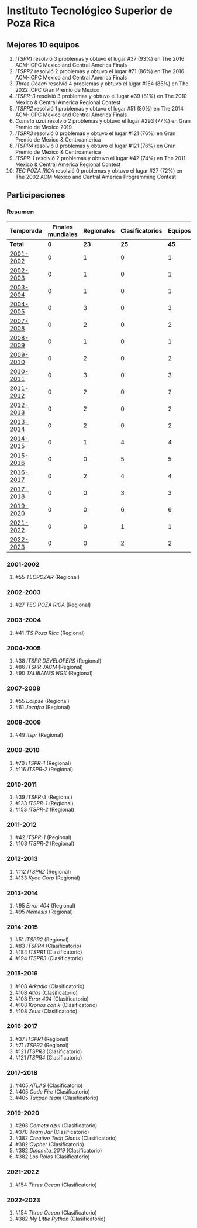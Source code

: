 ---
---

# Instituto Tecnológico Superior de Poza Rica

## Mejores 10 equipos

1. _ITSPR1_ resolvió 3 problemas y obtuvo el lugar #37 (93%) en The 2016 ACM-ICPC Mexico and Central America Finals
1. _ITSPR2_ resolvió 2 problemas y obtuvo el lugar #71 (86%) en The 2016 ACM-ICPC Mexico and Central America Finals
1. _Three Ocean_ resolvió 4 problemas y obtuvo el lugar #154 (85%) en The 2022 ICPC Gran Premio de Mexico
1. _ITSPR-3_ resolvió 3 problemas y obtuvo el lugar #39 (81%) en The 2010 Mexico & Central America Regional Contest
1. _ITSPR2_ resolvió 1 problemas y obtuvo el lugar #51 (80%) en The 2014 ACM-ICPC Mexico and Central America Finals
1. _Cometa azul_ resolvió 2 problemas y obtuvo el lugar #293 (77%) en Gran Premio de Mexico 2019
1. _ITSPR3_ resolvió 0 problemas y obtuvo el lugar #121 (76%) en Gran Premio de Mexico & Centroamerica
1. _ITSPR4_ resolvió 0 problemas y obtuvo el lugar #121 (76%) en Gran Premio de Mexico & Centroamerica
1. _ITSPR-1_ resolvió 2 problemas y obtuvo el lugar #42 (74%) en The 2011 Mexico & Central America Regional Contest
1. _TEC POZA RICA_ resolvió 0 problemas y obtuvo el lugar #27 (72%) en The 2002 ACM Mexico and Central America Programming Contest

## Participaciones

### Resumen

| Temporada | Finales mundiales | Regionales | Clasificatorios | Equipos |
| --- | --- | --- | --- | --- |
| **Total** | **0** | **23** | **25** | **45** |
| [2001-2002](#2001-2002) | 0 | 1 | 0 | 1 |
| [2002-2003](#2002-2003) | 0 | 1 | 0 | 1 |
| [2003-2004](#2003-2004) | 0 | 1 | 0 | 1 |
| [2004-2005](#2004-2005) | 0 | 3 | 0 | 3 |
| [2007-2008](#2007-2008) | 0 | 2 | 0 | 2 |
| [2008-2009](#2008-2009) | 0 | 1 | 0 | 1 |
| [2009-2010](#2009-2010) | 0 | 2 | 0 | 2 |
| [2010-2011](#2010-2011) | 0 | 3 | 0 | 3 |
| [2011-2012](#2011-2012) | 0 | 2 | 0 | 2 |
| [2012-2013](#2012-2013) | 0 | 2 | 0 | 2 |
| [2013-2014](#2013-2014) | 0 | 2 | 0 | 2 |
| [2014-2015](#2014-2015) | 0 | 1 | 4 | 4 |
| [2015-2016](#2015-2016) | 0 | 0 | 5 | 5 |
| [2016-2017](#2016-2017) | 0 | 2 | 4 | 4 |
| [2017-2018](#2017-2018) | 0 | 0 | 3 | 3 |
| [2019-2020](#2019-2020) | 0 | 0 | 6 | 6 |
| [2021-2022](#2021-2022) | 0 | 0 | 1 | 1 |
| [2022-2023](#2022-2023) | 0 | 0 | 2 | 2 |

### 2001-2002

1. #55 _TECPOZAR_ (Regional)

### 2002-2003

1. #27 _TEC POZA RICA_ (Regional)

### 2003-2004

1. #41 _ITS Poza Rica_ (Regional)

### 2004-2005

1. #38 _ITSPR DEVELOPERS_ (Regional)
1. #86 _ITSPR JACM_ (Regional)
1. #90 _TALIBANES NGX_ (Regional)

### 2007-2008

1. #55 _Eclipse_ (Regional)
1. #61 _Jozafra_ (Regional)

### 2008-2009

1. #49 _itspr_ (Regional)

### 2009-2010

1. #70 _ITSPR-1_ (Regional)
1. #116 _ITSPR-2_ (Regional)

### 2010-2011

1. #39 _ITSPR-3_ (Regional)
1. #133 _ITSPR-1_ (Regional)
1. #153 _ITSPR-2_ (Regional)

### 2011-2012

1. #42 _ITSPR-1_ (Regional)
1. #103 _ITSPR-2_ (Regional)

### 2012-2013

1. #112 _ITSPR2_ (Regional)
1. #133 _Kyoo Corp_ (Regional)

### 2013-2014

1. #95 _Error 404_ (Regional)
1. #95 _Nemesis_ (Regional)

### 2014-2015

1. #51 _ITSPR2_ (Regional)
1. #83 _ITSPR4_ (Clasificatorio)
1. #184 _ITSPR1_ (Clasificatorio)
1. #194 _ITSPR3_ (Clasificatorio)

### 2015-2016

1. #108 _Arkadia_ (Clasificatorio)
1. #108 _Atlas_ (Clasificatorio)
1. #108 _Error 404_ (Clasificatorio)
1. #108 _Kronos con k_ (Clasificatorio)
1. #108 _Zeus_ (Clasificatorio)

### 2016-2017

1. #37 _ITSPR1_ (Regional)
1. #71 _ITSPR2_ (Regional)
1. #121 _ITSPR3_ (Clasificatorio)
1. #121 _ITSPR4_ (Clasificatorio)

### 2017-2018

1. #405 _ATLAS_ (Clasificatorio)
1. #405 _Code Fire_ (Clasificatorio)
1. #405 _Tuxpan team_ (Clasificatorio)

### 2019-2020

1. #293 _Cometa azul_ (Clasificatorio)
1. #370 _Team Jar_ (Clasificatorio)
1. #382 _Creative Tech Giants_ (Clasificatorio)
1. #382 _Cypher_ (Clasificatorio)
1. #382 _Dinamita_2019_ (Clasificatorio)
1. #382 _Los Rolos_ (Clasificatorio)

### 2021-2022

1. #154 _Three Ocean_ (Clasificatorio)

### 2022-2023

1. #154 _Three Ocean_ (Clasificatorio)
1. #382 _My Little Python_ (Clasificatorio)



